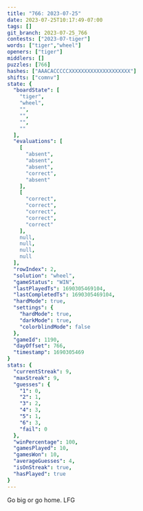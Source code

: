 ```yaml
---
title: "766: 2023-07-25"
date: 2023-07-25T10:17:49-07:00
tags: []
git_branch: 2023-07-25_766
contests: ["2023-07-tiger"]
words: ["tiger","wheel"]
openers: ["tiger"]
middlers: []
puzzles: [766]
hashes: ["AAACACCCCCXXXXXXXXXXXXXXXXXXXX"]
shifts: ["comnv"]
state: {
  "boardState": [
    "tiger",
    "wheel",
    "",
    "",
    "",
    ""
  ],
  "evaluations": [
    [
      "absent",
      "absent",
      "absent",
      "correct",
      "absent"
    ],
    [
      "correct",
      "correct",
      "correct",
      "correct",
      "correct"
    ],
    null,
    null,
    null,
    null
  ],
  "rowIndex": 2,
  "solution": "wheel",
  "gameStatus": "WIN",
  "lastPlayedTs": 1690305469104,
  "lastCompletedTs": 1690305469104,
  "hardMode": true,
  "settings": {
    "hardMode": true,
    "darkMode": true,
    "colorblindMode": false
  },
  "gameId": 1190,
  "dayOffset": 766,
  "timestamp": 1690305469
}
stats: {
  "currentStreak": 9,
  "maxStreak": 9,
  "guesses": {
    "1": 0,
    "2": 1,
    "3": 2,
    "4": 3,
    "5": 1,
    "6": 3,
    "fail": 0
  },
  "winPercentage": 100,
  "gamesPlayed": 10,
  "gamesWon": 10,
  "averageGuesses": 4,
  "isOnStreak": true,
  "hasPlayed": true
}
---
```

<!-- more -->
Go big or go home. LFG
